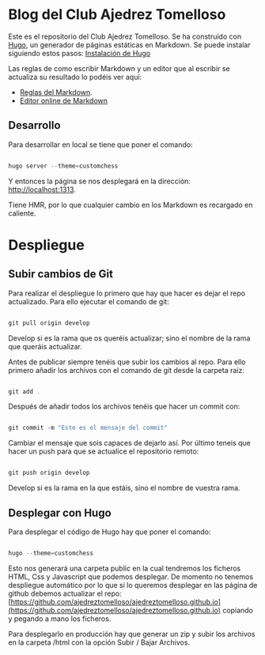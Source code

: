 # Blog del Club Ajedrez Tomelloso

Este es el repositorio del Club Ajedrez Tomelloso. Se ha construído con [Hugo](https://gohugo.io/), un generador de páginas estáticas en Markdown. Se puede instalar siguiendo estos pasos: [Instalación de Hugo](https://gohugo.io/tutorials/installing-on-windows/)

Las reglas de como escribir Markdown y un editor que al escribir se actualiza su resultado lo podéis ver aquí: 
* [Reglas del Markdown](https://markdown.es/sintaxis-markdown/).
* [Editor online de Markdown](https://stackedit.io/editor#)

## Desarrollo

Para desarrollar en local se tiene que poner el comando:

```powershell

hugo server --theme=customchess

```

Y entonces la página se nos desplegará en la dirección: [http://localhost:1313](http://localhost:1313).

Tiene HMR, por lo que cualquier cambio en los Markdown es recargado en caliente.

# Despliegue

## Subir cambios de Git

Para realizar el despliegue lo primero que hay que hacer es dejar el repo actualizado. Para ello ejecutar el comando de git:

```powershell

git pull origin develop

```

Develop si es la rama que os queréis actualizar; sino el nombre de la rama que queráis actualizar.

Antes de publicar siempre tenéis que subir los cambios al repo. Para ello primero añadir los archivos con el comando de git desde la carpeta raíz:

```powershell

git add .

```

Después de añadir todos los archivos tenéis que hacer un commit con:

```powershell

git commit -m "Este es el mensaje del commit"

```

Cambiar el mensaje que sois capaces de dejarlo así. Por último teneis que hacer un push para que se actualice el repositorio remoto:

```powershell

git push origin develop

```

Develop si es la rama en la que estáis, sino el nombre de vuestra rama.


## Desplegar con Hugo

Para desplegar el código de Hugo hay que poner el comando:

```powershell

hugo --theme=customchess

```

Esto nos generará una carpeta public en la cual tendremos los ficheros HTML, Css y Javascript que podemos desplegar. De momento no tenemos despliegue automático por lo que si lo queremos desplegar en las página de github debemos actualizar el repo: [https://github.com/ajedreztomelloso/ajedreztomelloso.github.io](https://github.com/ajedreztomelloso/ajedreztomelloso.github.io) copiando y pegando a mano los ficheros.

Para desplegarlo en producción hay que generar un zip y subir los archivos en la carpeta /html con la opción Subir / Bajar Archivos.